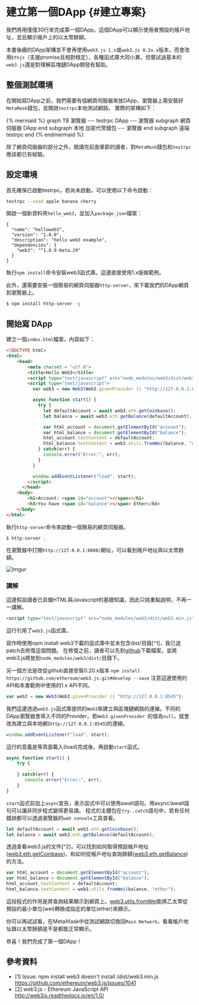 # 建立第一個DApp {#建立專案}

我們將用僅僅30行來完成第一個DApp。這個DApp可以顯示使用者預設的帳戶地址，並且顯示帳戶上的以太幣餘額。

本書後續的DApp架構並不會再使用`web3.js 1.x`或`web3.js 0.2x.x`版本，而會改用`Ethjs`（支援promise且相對穩定），各種函式庫大同小異，但嘗試過基本的`web3.js`還是對理解區塊鏈DApp開發有幫助。

## 整個測試環境

在開始寫DApp之前，我們需要有個網頁伺服器來放DApp，瀏覽器上需安裝好`MetaMask`錢包，並開啟`testrpc`本地測試網路。
實際的架構如下：

{% mermaid %}
graph TB
瀏覽器 --- testrpc
DApp --- 瀏覽器
subgraph  網頁伺服器
    DApp
end
subgraph  本地
    加密代幣錢包  --- 瀏覽器
end
subgraph  遠端
    testrpc
end
{% endmermaid %}

除了網頁伺服器的部分之外，閱讀完前面章節的讀者，對`MetaMask`錢包和`testrpc`應該都已有經驗。

## 設定環境

首先確保已啟動testrpc。若尚未啟動，可以使用以下命令啟動：

```sh
testrpc --seed apple banana cherry
```

開啟一個新資料夾`hello_web3`，並加入`package.json`檔案：

```
{
  "name": "helloweb3",
  "version": "1.0.0",
  "description": "hello web3 example",
  "dependencies": {
    "web3": "^1.0.0-beta.29"
  }
}
```

執行`npm install`命令安裝web3函式庫。這邊直接使用1.x版做範例。

此外，還需要安裝一個簡易的網頁伺服器`http-server`，來下載我們的DApp網頁到瀏覽器上。

```sh
$ npm install http-server -g
```

## 開始寫 DApp

建立一個`index.html`檔案，內容如下：

```html
<!DOCTYPE html>
<html>
    <head>
        <meta charset = "utf-8">
        <title>Hello Web3</title>
        <script type="text/javascript" src="node_modules/web3/dist/web3.min.js"></script>
        <script type="text/javascript">
          var web3 = new Web3(Web3.givenProvider || "http://127.0.0.1:8545");

          async function start() {
            try {
              let defaultAccount = await web3.eth.getCoinbase();
              let balance = await web3.eth.getBalance(defaultAccount);

              var html_account = document.getElementById("account");
              var html_balance = document.getElementById("balance");
              html_account.textContent = defaultAccount;
              html_balance.textContent = web3.utils.fromWei(balance, "ether");
            } catch(err) {
              console.error("Error:", err);
            }
          }

          window.addEventListener("load", start);
        </script>
      </head>
    <body>
        <h1>Account: <span id="account"></span></h1>
        <h3>You have <span id="balance"></span> Ether</h3>
    </body>
</html>

```

執行`http-server`命令來啟動一個簡易的網頁伺服器。

```
$ http-server .
```

在瀏覽器中打開`http://127.0.0.1:8080/`網址，可以看到帳戶地址與以太幣餘額。

![Imgur](https://i.imgur.com/1vqPwVI.png)

### 講解

這邊假設讀者已具備HTML與Javascript的基礎知識，因此只挑重點說明，不再一一講解。

```html
<script type="text/javascript" src="node_modules/web3/dist/web3.min.js"></script>
```

這行引用了`web3.js`函式庫。

  寫作時使用npm install web3下載的函式庫中並未包含dist/目錄[^1]，我已送patch去修復這個問題。
  在修復之前，讀者可以先到[github](https://github.com/ethereum/web3.js/blob/develop/dist/web3.js)下載檔案，並將web3.js將放到`node_modules/web3/dist/`目錄下。

  另一個方法是改從github直接安裝0.20.x版本 `npm install https://github.com/ethereum/web3.js.git#develop --save` 注意這邊使用的API和本書範例中使用的1.x API不同。

```js
var web3 = new Web3(Web3.givenProvider || "http://127.0.0.1:8545");
```

我們這邊透過`web3.js`函式庫提供的`Web3`來建立與區塊鏈網路的連線。不同的DApp瀏覽器會填入不同的Provider，若`Web3.givenProvider `的值為`null`，就會改為建立與本地網(`http://127.0.0.1:8545`)的連線。

```js
window.addEventListener("load", start);
```

這行的意義是等頁面載入(load)完成後，再啟動`start`函式。

```js
async function start() {
    try {
        ...
    } catch(err) {
       console.error("Error:", err);
    }
}
```

`start`函式前加上`async`宣告，表示函式中可以使用await語句。用async/await語句可以讓非同步程式變得更易讀。
程式的主體包在`try..catch`語句中，若有任何錯誤都可以透過瀏覽器的`web console`工具查看。

```js
let defaultAccount = await web3.eth.getCoinbase();
let balance = await web3.eth.getBalance(defaultAccount);
```

透過查看web3.js的文件[^2]，可以找到如何取得預設帳戶地址([web3.eth.getCoinbase](http://web3js.readthedocs.io/en/1.0/web3-eth.html#getcoinbase))，和如何從帳戶地址查詢餘額([web3.eth.getBalance](http://web3js.readthedocs.io/en/1.0/web3-eth.html#getbalance))的方法。

```js
var html_account = document.getElementById("account");
var html_balance = document.getElementById("balance");
html_account.textContent = defaultAccount;
html_balance.textContent = web3.utils.fromWei(balance, "ether");
```

這段程式的作用是將查詢結果顯示到網頁上。[web3.utils.fromWei](http://web3js.readthedocs.io/en/1.0/web3-utils.html#fromwei)能將乙太幣從預設的最小單位(wei)轉換成指定的單位(ether)來顯示。

你可以再試試看，在MetaＭask中從測試網路切換回`Main Network`，看看帳戶地址跟以太幣餘額是不是都能正常顯示。

恭喜！我們完成了第一個DApp！

## 參考資料

* [1] Issue: npm install web3 doesn't install /dist/web3.min.js https://github.com/ethereum/web3.js/issues/1041
* [2] web3.js - Ethereum JavaScript API http://web3js.readthedocs.io/en/1.0/
